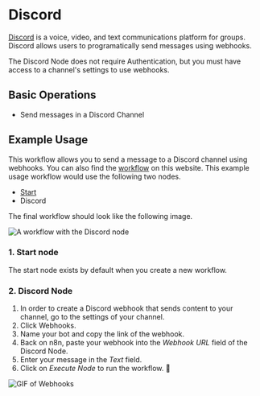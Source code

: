 # Discord

[Discord](https://discord.com/) is a voice, video, and text communications platform for groups. Discord allows users to programatically send messages using webhooks.

The Discord Node does not require Authentication, but you must have access to a channel's settings to use webhooks.

## Basic Operations

- Send messages in a Discord Channel

## Example Usage

This workflow allows you to send a message to a Discord channel using webhooks. You can also find the [workflow](https://n8n.io/workflows/410) on this website. This example usage workflow would use the following two nodes.
- [Start](../../core-nodes/Start)
- Discord

The final workflow should look like the following image.

![A workflow with the Discord node](https://i.imgur.com/y1nqTI2.png)

### 1. Start node

The start node exists by default when you create a new workflow.

### 2. Discord Node

1. In order to create a Discord webhook that sends content to your channel, go to the settings of your channel.
2. Click Webhooks.
3. Name your bot and copy the link of the webhook.
4. Back on n8n, paste your webhook into the *Webhook URL* field of the Discord Node.
5. Enter your message in the *Text* field.
6. Click on *Execute Node* to run the workflow. :tada:

![GIF of Webhooks](https://media.giphy.com/media/WtI5wgNkgw0YoNqhfu/giphy.gif)
